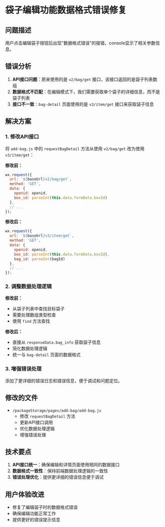 # 袋子编辑功能数据格式错误修复

## 问题描述
用户点击编辑袋子按钮后出现"数据格式错误"的报错，console显示了相关参数信息。

## 错误分析
1. **API接口问题**：原来使用的是 `v2/bag/get` 接口，该接口返回的是袋子列表数组
2. **数据格式不匹配**：在编辑模式下，我们需要获取单个袋子的详细信息，而不是袋子列表
3. **接口不一致**：`bag-detail` 页面使用的是 `v3/item/get` 接口来获取袋子信息

## 解决方案

### 1. 修改API接口
将 `add-bag.js` 中的 `requestBagDetail` 方法从使用 `v2/bag/get` 改为使用 `v3/item/get`：

**修改前：**
```javascript
wx.request({
  url: `${baseUrl}v2/bag/get`,
  method: 'GET',
  data: {
    openid: openid,
    box_id: parseInt(this.data.formData.boxId)
  },
  // ...
});
```

**修改后：**
```javascript
wx.request({
  url: `${baseUrl}v3/item/get`,
  method: 'GET',
  data: {
    openid: openid,
    box_id: parseInt(this.data.formData.boxId),
    bag_id: parseInt(bagId)
  },
  // ...
});
```

### 2. 调整数据处理逻辑
**修改前：**
- 从袋子列表中查找目标袋子
- 需要处理数组类型检查
- 使用 `find` 方法查找

**修改后：**
- 直接从 `responseData.bag_info` 获取袋子信息
- 简化数据处理逻辑
- 统一与 `bag-detail` 页面的数据格式

### 3. 增强错误处理
添加了更详细的错误日志和错误信息，便于调试和问题定位。

## 修改的文件
- `/packageStorage/pages/add-bag/add-bag.js`
  - 修改 `requestBagDetail` 方法
  - 更新API接口调用
  - 优化数据处理逻辑
  - 增强错误处理

## 技术要点
1. **API接口统一**：确保编辑和详情页面使用相同的数据接口
2. **数据格式一致性**：保持前端数据处理逻辑的一致性
3. **错误处理优化**：提供更详细的错误信息便于调试

## 用户体验改进
- 修复了编辑袋子时的数据格式错误
- 确保编辑功能正常工作
- 提供更好的错误提示信息
